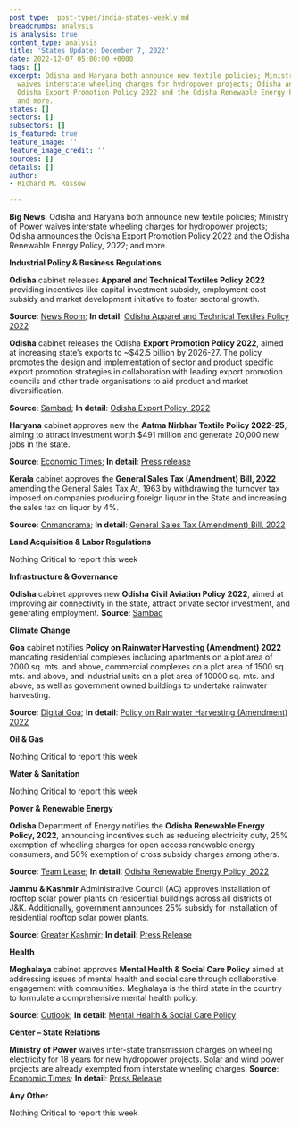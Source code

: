 ```yaml
---
post_type: _post-types/india-states-weekly.md
breadcrumbs: analysis
is_analysis: true
content_type: analysis
title: 'States Update: December 7, 2022'
date: 2022-12-07 05:00:00 +0000
tags: []
excerpt: Odisha and Haryana both announce new textile policies; Ministry of Power
  waives interstate wheeling charges for hydropower projects; Odisha announces the
  Odisha Export Promotion Policy 2022 and the Odisha Renewable Energy Policy, 2022;
  and more.
states: []
sectors: []
subsectors: []
is_featured: true
feature_image: ''
feature_image_credit: ''
sources: []
details: []
author:
- Richard M. Rossow

---
```

**Big News**: Odisha and Haryana both announce new textile policies; Ministry of Power waives interstate wheeling charges for hydropower projects; Odisha announces the Odisha Export Promotion Policy 2022 and the Odisha Renewable Energy Policy, 2022; and more.

**Industrial Policy & Business Regulations**

**Odisha** cabinet releases **Apparel and Technical Textiles Policy 2022** providing incentives like capital investment subsidy, employment cost subsidy and market development initiative to foster sectoral growth. 

**Source**: [News Room](https://newsroomodisha.com/mio-2022-odishas-apparel-technical-textiles-policy-2022-launched/); **In detail**: [Odisha Apparel and Technical Textiles Policy 2022](https://acrobat.adobe.com/id/urn:aaid:sc:VA6C2:9d5781a5-ca31-4fb8-ad6c-246873137434)

**Odisha** cabinet releases the Odisha **Export Promotion Policy 2022**, aimed at increasing state’s exports to \~$42.5 billion by 2026-27. The policy promotes the design and implementation of sector and product specific export promotion strategies in collaboration with leading export promotion councils and other trade organisations to aid product and market diversification. 

**Source**: [Sambad](https://sambadenglish.com/odisha-sets-export-target-of-rs-3-5-lakh-crore-by-2026-27/); **In detail**: [Odisha Export Policy, 2022](https://acrobat.adobe.com/id/urn:aaid:sc:VA6C2:41abfe78-e556-4872-8be6-010d52d663f7)

**Haryana** cabinet approves new the **Aatma Nirbhar Textile Policy 2022-25**, aiming to attract investment worth $491 million and generate 20,000 new jobs in the state. 

**Source**: [Economic Times](https://economictimes.indiatimes.com/industry/cons-products/garments-/-textiles/haryana-cabinet-approves-new-haryana-aatmanirbhar-textile-policy/articleshow/95916315.cms); **In detail**: [Press release](https://manoharlalkhattar.in/node/29069)

**Kerala** cabinet approves the **General Sales Tax (Amendment) Bill, 2022** amending the General Sales Tax At, 1963 by withdrawing the turnover tax imposed on companies producing foreign liquor in the State and increasing the sales tax on liquor by 4%.

**Source**: [Onmanorama](https://www.onmanorama.com/news/kerala/2022/12/02/draft-bill-for-amending-general-sales-tax-act-approved-by-cabinet.html); **In detail**: [General Sales Tax (Amendment) Bill, 2022](http://www.niyamasabha.org/codes/15kla/bills/Bill%20pub%20No.%20153%20eng.pdf)

**Land Acquisition & Labor Regulations**

Nothing Critical to report this week

**Infrastructure & Governance**

**Odisha** cabinet approves new **Odisha Civil Aviation Policy 2022**, aimed at improving air connectivity in the state, attract private sector investment, and generating employment. **Source**: [Sambad](https://sambadenglish.com/cabinet-approves-odisha-civil-aviation-policy-2022-to-facilitate-improved-infra/)

**Climate Change**

**Goa** cabinet notifies **Policy on Rainwater Harvesting (Amendment) 2022** mandating residential complexes including apartments on a plot area of 2000 sq. mts. and above, commercial complexes on a plot area of 1500 sq. mts. and above, and industrial units on a plot area of 10000 sq. mts. and above, as well as government owned buildings to undertake rainwater harvesting.

**Source**: [Digital Goa](http://digitalgoa.com/goa-govt-notifies-amended-rain-water-harvesting-policy/); **In detail**: [Policy on Rainwater Harvesting (Amendment) 2022](https://goaprintingpress.gov.in/downloads/2223/2223-35-SI-OG-0.pdf)

**Oil & Gas**

Nothing Critical to report this week

**Water & Sanitation**

Nothing Critical to report this week

**Power & Renewable Energy**

**Odisha** Department of Energy notifies the **Odisha Renewable Energy Policy, 2022**, announcing incentives such as reducing electricity duty, 25% exemption of wheeling charges for open access renewable energy consumers, and 50% exemption of cross subsidy charges among others. 

**Source**: [Team Lease](https://www.teamleaseregtech.com/updates/article/20291/odisha-renewable-energy-policy-2022/); **In detail**: [Odisha Renewable Energy Policy, 2022](https://energy.odisha.gov.in/sites/default/files/2022-12/3354-Energy%20dept._1.pdf)

**Jammu & Kashmir** Administrative Council (AC) approves installation of rooftop solar power plants on residential buildings across all districts of J&K. Additionally, government announces 25% subsidy for installation of residential rooftop solar power plants. 

**Source**: [Greater Kashmir](https://www.greaterkashmir.com/todays-paper/front-page/ac-approves-subsidised-rooftop-solar-power-plants-on-residential-buildings-across-jk); **In detail**: [Press Release](http://new.jkdirinf.in/NewsDescription.aspx?ID=96056)

**Health**

**Meghalaya** cabinet approves **Mental Health & Social Care Policy** aimed at addressing issues of mental health and social care through collaborative engagement with communities. Meghalaya is the third state in the country to formulate a comprehensive mental health policy. 

**Source**: [Outlook](https://www.outlookindia.com/national/meghalaya-cabinet-nod-for-mental-health-policy-news-241236); **In detail**: [Mental Health & Social Care Policy](https://meghealth.gov.in/docs/Draft%20Meghalaya%20State%20Mental%20Health%20Policy%20(Oct%2010,%202022).pdf)

**Center – State Relations**

**Ministry of Power** waives inter-state transmission charges on wheeling electricity for 18 years for new hydropower projects. Solar and wind power projects are already exempted from interstate wheeling charges. **Source**: [Economic Times](https://economictimes.indiatimes.com/industry/energy/power/power-ministry-waives-inter-state-transmission-system-charges-for-new-hydro-power-projects/articleshow/95944110.cms); **In detail**: [Press Release](https://pib.gov.in/PressReleasePage.aspx?PRID=1880517)

**Any Other**

Nothing Critical to report this week